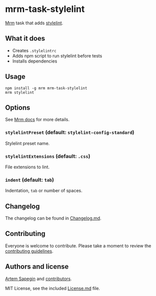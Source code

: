 # mrm-task-stylelint

[Mrm](https://github.com/sapegin/mrm) task that adds [stylelint](https://stylelint.io/).

## What it does

* Creates `.stylelintrc`
* Adds npm script to run stylelint before tests
* Installs dependencies

## Usage

```
npm install -g mrm mrm-task-stylelint
mrm stylelint
```

## Options

See [Mrm docs](https://github.com/sapegin/mrm#usage) for more details.

### `stylelintPreset` (default: `stylelint-config-standard`)

Stylelint preset name.

### `stylelintExtensions` (default: `.css`)

File extensions to lint.

### `indent` (default: `tab`)

Indentation, `tab` or number of spaces.

## Changelog

The changelog can be found in [Changelog.md](Changelog.md).

## Contributing

Everyone is welcome to contribute. Please take a moment to review the [contributing guidelines](../Contributing.md).

## Authors and license

[Artem Sapegin](http://sapegin.me) and [contributors](https://github.com/sapegin/mrm-task-stylelint/graphs/contributors).

MIT License, see the included [License.md](License.md) file.
